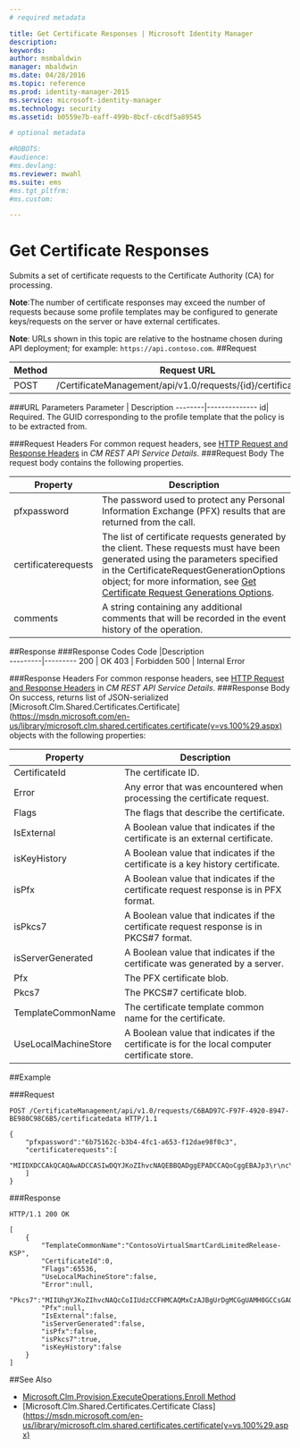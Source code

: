 ```yaml
---
# required metadata

title: Get Certificate Responses | Microsoft Identity Manager
description:
keywords:
author: msmbaldwin
manager: mbaldwin
ms.date: 04/28/2016
ms.topic: reference
ms.prod: identity-manager-2015
ms.service: microsoft-identity-manager
ms.technology: security
ms.assetid: b0559e7b-eaff-499b-8bcf-c6cdf5a89545

# optional metadata

#ROBOTS:
#audience:
#ms.devlang:
ms.reviewer: mwahl
ms.suite: ems
#ms.tgt_pltfrm:
#ms.custom:

---
```


# Get Certificate Responses
Submits a set of certificate requests to the Certificate Authority (CA) for processing.

**Note**:The number of certificate responses may exceed the number of requests because some profile templates may be configured to generate keys/requests on the server or have external certificates.

**Note**: URLs shown in this topic are relative to the hostname chosen during API deployment; for example: `https://api.contoso.com`.
##Request


Method  |Request URL  
---------|---------
POST     |/CertificateManagement/api/v1.0/requests/{id}/certificatedata

###URL Parameters
Parameter | Description
--------|--------------
id| Required. The GUID corresponding to the profile template that the policy is to be extracted from.

###Request Headers
For common request headers, see [HTTP Request and Response Headers](certificate-management-rest-api-service-details.md#HttpHeaders) in *CM REST API Service Details*.
###Request Body
The request body contains the following properties.

Property | Description
---------|-----------
pfxpassword | The password used to protect any Personal Information Exchange (PFX) results that are returned from the call.
certificaterequests | The list of certificate requests generated by the client. These requests must have been generated using the parameters specified in the CertificateRequestGenerationOptions object; for more information, see [Get Certificate Request Generations Options](get-certificate-request-generation-options.md).
comments | A string containing any additional comments that will be recorded in the event history of the operation.


##Response
###Response Codes
Code  |Description  
---------|---------
200     | OK
403 | Forbidden
500 | Internal Error

###Response Headers
For common response headers, see [HTTP Request and Response Headers](certificate-management-rest-api-service-details.md#HttpHeaders) in *CM REST API Service Details*.
###Response Body
On success, returns list of JSON-serialized [Microsoft.Clm.Shared.Certificates.Certificate](https://msdn.microsoft.com/en-us/library/microsoft.clm.shared.certificates.certificate(v=vs.100%29.aspx) objects with the following properties:

Property| Description
------|-------------
CertificateId | The certificate ID.
Error | Any error that was encountered when processing the certificate request.
Flags | The flags that describe the certificate.
IsExternal | A Boolean value that indicates if the certificate is an external certificate.
isKeyHistory | A Boolean value that indicates if the certificate is a key history certificate.
isPfx | A Boolean value that indicates if the certificate request response is in PFX format.
isPkcs7 | A Boolean value that indicates if the certificate request response is in PKCS#7 format.
isServerGenerated | A Boolean value that indicates if the certificate was generated by a server.
Pfx | The PFX certificate blob.
Pkcs7 | The PKCS#7 certificate blob.
TemplateCommonName | The certificate template common name for the certificate.
UseLocalMachineStore | A Boolean value that indicates if the certificate is for the local computer certificate store.

##Example

###Request
```
POST /CertificateManagement/api/v1.0/requests/C6BAD97C-F97F-4920-8947-BE980C98C6B5/certificatedata HTTP/1.1

{
    "pfxpassword":"6b75162c-b3b4-4fc1-a653-f12dae98f0c3",
    "certificaterequests":[
        "MIIDXDCCAkQCAQAwADCCASIwDQYJKoZIhvcNAQEBBQADggEPADCCAQoCggEBAJp3\r\ncYkKPjyXCHlnoIhRg8vzdiCTNNOkxu9TDuoDuc6mX3Z4fyGCXFJXvPfTe5/s5lDK\r\n93JoVM4k7zjgSwA6fE9t9Jh3wxYM8A4i+gWgoxl/NWv7YUyK6WsI/pYTDEcJZ6Tf\r\nqy3yIORO8NxWOGoyolDXJOZSv67UyBxcEntt249iIY8xQe5V4OtgesBI6kyg+Iux\r\nYQXX2gJj3HKTFXqbuluO5hsktJWGx25PHsJeyaNbqPpVnXxlMUoQRu/ZYjypMkwL\r\n+tttx51XB8GZ4qIgb/vmEJLBPnWtrSXf0KljJ+pls0onUYm1oToADjIaJAji9V/1\r\nvoeIN42tCEGu0jk5dfkCAwEAAaCCARUwGgYKKwYBBAGCNw0CAzEMFgo2LjMuOTYw\r\nMC4yMC4GCSqGSIb3DQEJDjEhMB8wHQYDVR0OBBYEFG4Gs6VZ7mLlHY0hT9u89PiQ\r\nRf5JMFsGCSsGAQQBgjcVFDFOMEwCAQUMIUppbWFjby5yZWRtb25kLmNvcnAubWlj\r\ncm9zb2Z0LmNvbQwQUkVETU9ORFx2LWppYnJhbgwSRklNQ01Nb2Rlcm5BcHAuZXhl\r\nMGoGCisGAQQBgjcNAgIxXDBaAgEAHlIATQBpAGMAcgBvAHMAbwBmAHQAIABTAG0A\r\nYQByAHQAIABDAGEAcgBkACAASwBlAHkAIABTAHQAbwByAGEAZwBlACAAUAByAG8A\r\ndgBpAGQAZQByAwEAMA0GCSqGSIb3DQEBBQUAA4IBAQAufxWTdhOvsxGTQfDS2Wsu\r\nQpGRPWdM7JA/9IAv4XvfMeJIsrhUHPadjQHwAoOsZ15dvErcysbXN1Y2ZfyCKm0K\r\nEiBn3rQqSldwJH4C5zpPD3jV4j4v3a7w9G7Z8eMjMxS+tnj2FjOCUjYohDPo2bJk\r\nLFn1X4+fP6oMdWRO8VWGDAVLy1nnlvnHIiWst1oOKUAdY7kG42FjYQ4HoexrYwfe\r\nrCWubI8248BljPicszpZpP1wL7DTU6z+er/pSHN3tN9Z//be+hY0rbJ430KgNFzZ\r\nV6bEQIpKO6SJX4aL4h7GO9goqBtTT4XbV3yAHwxNdnZLId/4HPOEwSSTtey6eMAd\r\n"
    ]
}

```
###Response
```
HTTP/1.1 200 OK

[
    {
        "TemplateCommonName":"ContosoVirtualSmartCardLimitedRelease-KSP",
        "CertificateId":0,
        "Flags":65536,
        "UseLocalMachineStore":false,
        "Error":null,
        "Pkcs7":"MIIUhgYJKoZIhvcNAQcCoIIUdzCCFHMCAQMxCzAJBgUrDgMCGgUAMH0GCCsGAQUF\r\nBwwDoHEEbzBtMGcwIQIBAQYIKwYBBQUHBwExEjAQAgEAMAMCAQEMBklzc3VlZDBC\r\nAgECBgorBgEEAYI3CgoBMTEwLwIBADADAgEBMSUwIwYJKwYBBAGCNxURMRYEFKX+\r\nPFP5+eY7IqVYhhqNGso36YkfMAAwAKCCEhgwggXkMIIDzKADAgECAhBEPCpUtZzW\r\nnUwJsYqbAutVMA0GCSqGSIb3DQEBBQUAMEYxHjAcBgNVBAoTFU1pY3Jvc29mdCBD\r\nb3Jwb3JhdGlvbjEkMCIGA1UEAxMbTWljcm9zb2Z0IENvcnBvcmF0ZSBSb290IENB\r\nMB4XDTAzMDkxOTE5MjE0MFoXDTE5MDkxOTE5Mjg0MVowRjEeMBwGA1UEChMVTWlj\r\ncm9zb2Z0IENvcnBvcmF0aW9uMSQwIgYDVQQDExtNaWNyb3NvZnQgQ29ycG9yYXRl\r\nIFJvb3QgQ0EwggIiMA0GCSqGSIb3DQEBAQUAA4ICDwAwggIKAoICAQCwlxxfvND/\r\nRSTgWHITf6YQcTz9M3hPStZ0N7akq7hcOBFmK3gDSw8ikTkh+2ux6ClEfN6PMy89\r\nFAmg3JFZppd5mkTgbyJk53G63w5Kj//x/3PxjFl7xr+UBR1Q5RUt8RI28/Gp6TJO\r\nzDD8/3zw5daxHrSQ7ZnzDpauna06Nt3DTDHtY0himCAzirENec/F9RrK3zznROJ3\r\nXG7NwtVPYJGOVz2FcK0ElRy++UUKBEOmUqkpQwKfh1R8PRQQZ4Qm69vgoMgosV1q\r\nqQjYPEFu4PCEE2Xqrcg7rzTUICLkXr0XVt5fJXL+ATwnFLyIrebWTiPs5lkzsTiw\r\nK3ypNwuu+Vkq19tn54k5A7L14VOo+JsnLfm1+fn6cni5WjCnu64qRVjjOZ6xBs5b\r\nLG4g4P5DaMbtOSdhZgwUSN/HEByXkJRTCjZrmoPI3sjV8/OFrGyYav4vvDu93uum\r\n28wb2MtRxAmkJn118IWhaJuGv7rUxKax4keFh6L5q7n9RSvx1byiAqmJZ6hd1k/a\r\nnT83ZSJ0kUIvTLlekvboNvnMMCT+KWgKoihhGxHGn2f0jTVmKN6n81xtNgvmShv6\r\nz2A+RZ1KkMuGkkVDHRTd5j4TsqMYfFS3iT4Z7mu/I5A28JSPmBo1T5Ee0rLOfCee\r\nnTz3gV4ExvcoIIpAzWOhxsPgKyM3nCvdyQIDAQABo4HNMIHKMAsGA1UdDwQEAwIB\r\nhjAPBgNVHRMBAf8EBTADAQH/MB0GA1UdDgQWBBQjDJiGt7thkVDAM7EG1URohvkI\r\n+DAQBgkrBgEEAYI3FQEEAwIBADB5BgNVHSAEcjBwMG4GBFUdIAAwZjBkBggrBgEF\r\nBQcCAjBYHlYAaAB0AHQAcAA6AC8ALwB3AHcAdwAuAG0AaQBjAHIAbwBzAG8AZgB0\r\nAC4AYwBvAG0ALwBwAGsAaQAvAG0AcwBjAG8AcgBwAC8AYwBwAHMALgBoAHQAbTAN\r\nBgkqhkiG9w0BAQUFAAOCAgEAGT7qt8VUYB2BvQ+OnWE7TUyUzfR03Qt5LeTVqTRh\r\njQV2KgxAk15IsJSbtN80MnoPtWGFacj3KOtclD5gAtM2RHjK/LIdbOz2x2Rvwthq\r\nuVgK4MP5n08BzThQc2QK1GGmYYDom6H3cRGCZNraCKWtH0R7poNgt+xS/gBE9kk/\r\nRcnOlTRKMBKp9fwTcQYZMtWbQZgXOfiC/rIB23j1HfNxE6/lOTT+NQDlh0jxPCir\r\nVRCR1muAZfmzi2QBfuSFOAOXVfRrr17Ad7F70qkKlpoC6CKBSy7Khz1pnyF5Q2kR\r\nnqPoTxa0l4G3Js6/jNxgA+cw9r5//1v2TUeOnVjKuqzLd68edCQWTIKWvIqJ2mZ4\r\n75qVSjwvSLLY9Gzc7wkVFsBd6Ncj47YXJMMaihmbMcKqFvCFQWTk7aQpezNuJSJ/\r\nvhnuktQ87Ngi3cToSE1XYKpb7fRuz9heStigE7ODZ3y7lR/nK5MsrO0z9Fot5h8v\r\ndclQeodBLQhCggniBj5RrQG/EW71UzwNvyzQ7jz0qlBax8OwJMHSHrBwPnHHJxT1\r\nWx0f6Hd0vRztkxXWUxe7Yjork5LpRqA4Kldjj5w+Sb1zMIAns7I6fWlKCAOYw6Ob\r\nHiJL+wKADhXIgXktufKvUwbwUyR9g/RcVTUSJ1pXjlgpIiCFGvJvsY7qiICU34Ws\r\nTaEwggYEMIIE7KADAgECAhMbAACx9OEai7qYjyyzAAEAALH0MA0GCSqGSIb3DQEB\r\nBQUAMDAxFTATBgNVBAsTDE1pY3Jvc29mdCBJVDEXMBUGA1UEAxMOTVNJVCBVc2Vy\r\nIENBIDIwHhcNMTUwNzA3MjMyNzMzWhcNMTYwNzA2MjMyNzMzWjCBnTETMBEGCgmS\r\nJomT8ixkARkWA2NvbTEZMBcGCgmSJomT8ixkARkWCW1pY3Jvc29mdDEUMBIGCgmS\r\nJomT8ixkARkWBGNvcnAxFzAVBgoJkiaJk/IsZAEZFgdyZWRtb25kMRUwEwYDVQQL\r\nEwxVc2VyQWNjb3VudHMxJTAjBgNVBAMTHEppbWFjbyBCcmFubmlhbiAoQXF1ZW50\r\nIExMQykwggEiMA0GCSqGSIb3DQEBAQUAA4IBDwAwggEKAoIBAQCad3GJCj48lwh5\r\nZ6CIUYPL83YgkzTTpMbvUw7qA7nOpl92eH8hglxSV7z303uf7OZQyvdyaFTOJO84\r\n4EsAOnxPbfSYd8MWDPAOIvoFoKMZfzVr+2FMiulrCP6WEwxHCWek36st8iDkTvDc\r\nVjhqMqJQ1yTmUr+u1MgcXBJ7bduPYiGPMUHuVeDrYHrASOpMoPiLsWEF19oCY9xy\r\nkxV6m7pbjuYbJLSVhsduTx7CXsmjW6j6VZ18ZTFKEEbv2WI8qTJMC/rbbcedVwfB\r\nmeKiIG/75hCSwT51ra0l39CpYyfqZbNKJ1GJtaE6AA4yGiQI4vVf9b6HiDeNrQhB\r\nrtI5OXX5AgMBAAGjggKnMIICozAdBgNVHQ4EFgQUbgazpVnuYuUdjSFP27z0+JBF\r\n/kkwHwYDVR0jBBgwFoAUpXbGPDORam2fEWcb+yBqCK3CR1gwgccGA1UdHwSBvzCB\r\nvDCBuaCBtqCBs4YraHR0cDovL2NvcnBwa2kvY3JsL01TSVQlMjBVc2VyJTIwQ0El\r\nMjAyLmNybIZCaHR0cDovL21zY3JsLm1pY3Jvc29mdC5jb20vcGtpL21zY29ycC9j\r\ncmwvTVNJVCUyMFVzZXIlMjBDQSUyMDIuY3JshkBodHRwOi8vY3JsLm1pY3Jvc29m\r\ndC5jb20vcGtpL21zY29ycC9jcmwvTVNJVCUyMFVzZXIlMjBDQSUyMDIuY3JsMIGZ\r\nBggrBgEFBQcBAQSBjDCBiTA6BggrBgEFBQcwAoYuaHR0cDovL2NvcnBwa2kvYWlh\r\nL01TSVQlMjBVc2VyJTIwQ0ElMjAyKDEpLmNydDBLBggrBgEFBQcwAoY/aHR0cDov\r\nL3d3dy5taWNyb3NvZnQuY29tL3BraS9tc2NvcnAvTVNJVCUyMFVzZXIlMjBDQSUy\r\nMDIoMSkuY3J0MAsGA1UdDwQEAwIF4DA8BgkrBgEEAYI3FQcELzAtBiUrBgEEAYI3\r\nFQiDz4lNrfIChaGfDIL6yn2B4ft0gU//6HCC5+lqAgFkAgEaMCsGA1UdJQQkMCIG\r\nCisGAQQBgjcUAgIGCisGAQQBgjcqAgEGCCsGAQUFBwMCMDcGCSsGAQQBgjcVCgQq\r\nMCgwDAYKKwYBBAGCNxQCAjAMBgorBgEEAYI3KgIBMAoGCCsGAQUFBwMCMDEGA1Ud\r\nEQQqMCigJgYKKwYBBAGCNxQCA6AYDBZ2LWppYnJhbkBtaWNyb3NvZnQuY29tMBcG\r\nA1UdIAQQMA4wDAYKKwYBBAGCNyoBBTANBgkqhkiG9w0BAQUFAAOCAQEAY1PgSJAe\r\nwYmcupneUC8JPNL1SvRFjuOR/OH6gPc27zIHlFiYGHsSzNxho0odSuQLcYUOi8v6\r\n4xA4mf1Gr8o/J3j+y1rEq6PaWJ7m4knaiwnfMQ2+uRKoo84N3XC0+YSrKO05k/WL\r\nOhFaJvi5YBfC0HbGKjpEL+U3uCUhvfD+S0/ksWLIfkhpNo/+rwk/ewIGneofGHjZ\r\nA2oQNDbPPcSaZOzE1ChmmPQmm7TyunDy2ZmWAmSR56OasmaAUijOOZql5UN5ilXY\r\nzD+BCn3xHBOpr3kzyFbqAsC2lXpuS+NG94l+dOMQJPEdOukfISNjcgYgtpFmXjui\r\nGfwtfdVE/KTxBjCCBiQwggQMoAMCAQICE38AAADfhuWsYq/tacgAAAAAAN8wDQYJ\r\nKoZIhvcNAQEFBQAwRjEeMBwGA1UEChMVTWljcm9zb2Z0IENvcnBvcmF0aW9uMSQw\r\nIgYDVQQDExtNaWNyb3NvZnQgQ29ycG9yYXRlIFJvb3QgQ0EwHhcNMTQxMDEzMjAz\r\nMzA0WhcNMTgxMDEzMjA0MzA0WjAwMRUwEwYDVQQLEwxNaWNyb3NvZnQgSVQxFzAV\r\nBgNVBAMTDk1TSVQgVXNlciBDQSAyMIIBIjANBgkqhkiG9w0BAQEFAAOCAQ8AMIIB\r\nCgKCAQEAwcZeZu0/p1gSOVOqO+nqPLg4mkLuouH1mwoxOTAobyPBqGRbqVVPSjYo\r\nBiz2v2gzp6xgZgptLIohbueeqdhaOMU1jahvkqS6ip+CesmZcY9J0nknH4T6SZcu\r\np7By+qXOJkdaeNkQHpuREOdM/0cBAfaKl08tFD/ayhUBv/ScAXQ7Xl6ECMn+tGpG\r\nsGmd4yg7mX8HDoK+rcoBpVgelisMOf7WgYrN+8jVKDdgb6WSgJH+H+AxSRyJN3MY\r\nDUwZMMyv40k/a7II+7H1A4Z/EvqZrLJhVQAkWb1Zl2f+Gh8O+G9I3U7Dan1Vlzs6\r\ndpGJdYl9+Y7DAmcEClHtuvYxDxwizQIDAQABo4ICHzCCAhswEAYJKwYBBAGCNxUB\r\nBAMCAQEwIwYJKwYBBAGCNxUCBBYEFLS/ty4QFzkKvojF1IuvOIqBAxTeMB0GA1Ud\r\nDgQWBBSldsY8M5FqbZ8RZxv7IGoIrcJHWDAXBgNVHSAEEDAOMAwGCisGAQQBgjcq\r\nAQUwNgYDVR0lBC8wLQYIKwYBBQUHAwIGCisGAQQBgjcUAgIGCisGAQQBgjcqAgEG\r\nCSsGAQQBgjcVBTAZBgkrBgEEAYI3FAIEDB4KAFMAdQBiAEMAQTALBgNVHQ8EBAMC\r\nAYYwEgYDVR0TAQH/BAgwBgEB/wIBADAfBgNVHSMEGDAWgBQjDJiGt7thkVDAM7EG\r\n1URohvkI+DCBnQYDVR0fBIGVMIGSMIGPoIGMoIGJhh1odHRwOi8vY29ycHBraS9j\r\ncmwvbXNjcmNhLmNybIY0aHR0cDovL21zY3JsLm1pY3Jvc29mdC5jb20vcGtpL21z\r\nY29ycC9jcmwvbXNjcmNhLmNybIYyaHR0cDovL2NybC5taWNyb3NvZnQuY29tL3Br\r\naS9tc2NvcnAvY3JsL21zY3JjYS5jcmwwdQYIKwYBBQUHAQEEaTBnMCkGCCsGAQUF\r\nBzAChh1odHRwOi8vY29ycHBraS9haWEvbXNjcmNhLmNydDA6BggrBgEFBQcwAoYu\r\naHR0cDovL3d3dy5taWNyb3NvZnQuY29tL3BraS9tc2NvcnAvbXNjcmNhLmNydDAN\r\nBgkqhkiG9w0BAQUFAAOCAgEAlVSTBr2dtBMZC3akmfhO+Be2MJ6fL5795Sx28+T0\r\nDKeHcM7N3G/7dTvA8+5hEj1DXPM2BItOJ9Jr9fpOxG7VqAjqiO4xKMXtPhjcMUWW\r\nZYzhK8ZBFFdurHfmF7f+9IC0Dbs8Ghh18+7zcIZt0AVmL+LWLMzfjaTC8E+PaZod\r\nVaTqAF/0pe0ca7VjN+1v1u540Ucp6YZUd8BREMOQQ9Z/P7zMsYNf3kSPtGUBKpo2\r\niSfDPQ6Qri1D/toP9neK08xpyZIItWiWAnYjJEbMu8wBu1yQGLX8oWWm2KU6DwEL\r\nlj9uy23CTeCyhyx/hGXIZWJzHfRlUFyG73PhOECd0aM8CPqAWyXPsVqQza1u2USu\r\nfHcAGlel1j5LmHtcXQPp6tlWrRzGaYDuXUXiOErUfnp8OZiZDLX72yRslfIVBIJe\r\ntM9qA09mirpGIBrO+8h4l+Vyb+nnaLhqsOm1RiR4IB3K3F//VdTvZwUeNIZ54Fc4\r\n9xXnDYtJiAIzkVan+1GXHEwGmm2c1JnYqseKiVaI+HQUkZIgsXU2XNhmpZkuauah\r\nt84xV1Iwm3UPJOKCOSEBPCQ6o3dxKhyYT9c2aOjl1rFj5HdqWdFu7766TCwidCHS\r\nbjBXt05l9qxZp/gcIQ21Z+zlwFwFV/ajwR2gTF3hXoyhool4mL9UDh4BtlrD8rR/\r\nCEYxggHEMIIBwAIBATBdMEYxHjAcBgNVBAoTFU1pY3Jvc29mdCBDb3Jwb3JhdGlv\r\nbjEkMCIGA1UEAxMbTWljcm9zb2Z0IENvcnBvcmF0ZSBSb290IENBAhN/AAAA34bl\r\nrGKv7WnIAAAAAADfMAkGBSsOAwIaBQCgPjAXBgkqhkiG9w0BCQMxCgYIKwYBBQUH\r\nDAMwIwYJKoZIhvcNAQkEMRYEFCX8cMHfnlERZ7ljqFmAMtU5Eb9vMA0GCSqGSIb3\r\nDQEBAQUABIIBAAh8M9OdfUroL4G4KTi33r00870fCY3FFdjSAYVC81I7v/L70FaB\r\nysqM/hD0t8uzCF0PgHNHtFS2uB7TrQfGSItTGThzMu3QENpUzQBLeotvuBvg2YP5\r\nlYTQ5+7j4Q6bYw2Zo489894nfJSPy3fe10raHRsPqbGB+4SB403Mvlvc4A+OHK/I\r\n9jA8J7GBjeJKhfG3jOV/u0m+zvQ7mynttG2LRk+RHJjrVkq4uLo0ImTUue70Lzqj\r\ns2Dvd7aAJsOks4V6msQLQVGftF4WPrxMtpLnPzOK7n2MVnGxD6tXIqCDgvrbiffi\r\ne2+2JNFqiXxj/jTtmZSeDUJQpYnxVzcgoyI=\r\n",
        "Pfx":null,
        "IsExternal":false,
        "isServerGenerated":false,
        "isPfx":false,
        "isPkcs7":true,
        "isKeyHistory":false
    }
]
```       
##See Also

- [Microsoft.Clm.Provision.ExecuteOperations.Enroll Method](https://msdn.microsoft.com/en-us/library/microsoft.clm.provision.executeoperations.enroll.aspx)
- [Microsoft.Clm.Shared.Certificates.Certificate Class](https://msdn.microsoft.com/en-us/library/microsoft.clm.shared.certificates.certificate(v=vs.100%29.aspx)
